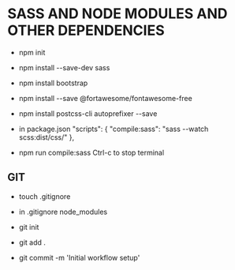 # SASS AND NODE MODULES AND OTHER DEPENDENCIES
* npm init
* npm install --save-dev sass
* npm install bootstrap
* npm install --save @fortawesome/fontawesome-free
* npm install postcss-cli autoprefixer --save

* in package.json
  "scripts": {
    "compile:sass": "sass --watch scss:dist/css/"
  },

* npm run compile:sass
Ctrl-c to stop terminal


## GIT
* touch .gitignore

* in .gitignore
node_modules

* git init
* git add .
* git commit -m 'Initial workflow setup'
